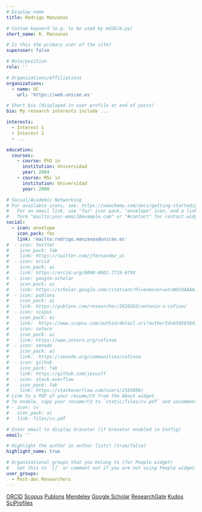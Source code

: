 ```yaml
---
# Display name
title: Rodrigo Manzanas

# Custom keyword (e.g. to be used by md2bib.py)
short_name: R. Manzanas

# Is this the primary user of the site?
superuser: false

# Role/position
role: ''

# Organizations/Affiliations
organizations:
  - name: UC
    url: 'https://web.unican.es'

# Short bio (displayed in user profile at end of posts)
bio: My research interests include ...

interests:
  - Interest 1
  - Interest 2
  - ...

education:
  courses:
    - course: PhD in 
      institution: Universidad 
      year: 2004
    - course: MSc in 
      institution: Universidad 
      year: 2000

# Social/Academic Networking
# For available icons, see: https://wowchemy.com/docs/getting-started/page-builder/#icons
#   For an email link, use "fas" icon pack, "envelope" icon, and a link in the
#   form "mailto:your-email@example.com" or "#contact" for contact widget.
social:
  - icon: envelope
    icon_pack: fas
    link: 'mailto:rodrigo.manzanas@unican.es'
#  - icon: twitter
#    icon_pack: fab
#    link: https://twitter.com/jfernandez_uc
#  - icon: orcid
#    icon_pack: ai
#    link: https://orcid.org/0000-0001-7719-979X
#  - icon: google-scholar
#    icon_pack: ai
#    link: https://scholar.google.com/citations?hl=en&user=otvNU1UAAAAJ&view_op=list_works&sortby=pubdate
#  - icon: publons
#    icon_pack: ai
#    link: https://publons.com/researcher/2820263/antonio-s-cofino/
#  - icon: scopus
#    icon_pack: ai
#    link:  https://www.scopus.com/authid/detail.uri?authorId=6505838419
#  - icon: zotero
#    icon_pack: ai
#    link: https://www.zotero.org/cofinoa
#  - icon: zenodo
#    icon_pack: ai
#    link:  https://zenodo.org/communities/cofinoa
#  - icon: github
#    icon_pack: fab
#    link: https://github.com/jesusff
#  - icon: stack-overflow
#    icon_pack: fab
#    link: https://stackoverflow.com/users/2565896/
# Link to a PDF of your resume/CV from the About widget.
# To enable, copy your resume/CV to `static/files/cv.pdf` and uncomment the lines below.
# - icon: cv
#   icon_pack: ai
#   link: files/cv.pdf

# Enter email to display Gravatar (if Gravatar enabled in Config)
email: ''

# Highlight the author in author lists? (true/false)
highlight_name: true

# Organizational groups that you belong to (for People widget)
#   Set this to `[]` or comment out if you are not using People widget.
user_groups:
  - Post-doc Researchers
---
```


<a href="http://orcid.org/0000-0002-0001-3448">ORCID</a>
<a href="https://www.scopus.com/authid/detail.uri?authorId=55340091000">Scopus</a>
<a href="https://publons.com/researcher/2677226/r-manzanas/">Publons</a>
<a href="https://www.mendeley.com/profiles/rodrigo-manzanas/">Mendeley</a>
<a href="https://scholar.google.es/citations?user=mL8pFp4AAAAJ&hl=es&oi=ao">Google Scholar</a>
<a href="https://www.researchgate.net/profile/Rodrigo_Manzanas">ResearchGate</a>
<a href="https://www.growkudos.com/profile/rodrigo_manzanas">Kudos</a>
<a href="http://sciprofiles.com/profile/rmanzanas">SciProfiles</a>



